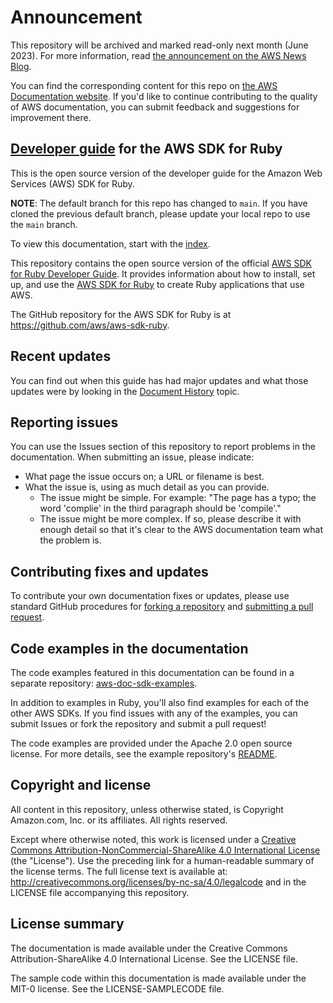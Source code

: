# Announcement

This repository will be archived and marked read-only next month (June 2023). For more information, read [the announcement on the AWS News Blog](https://aws.amazon.com/blogs/aws/retiring-the-aws-documentation-on-github/).

You can find the corresponding content for this repo on [the AWS Documentation website](https://docs.aws.amazon.com/sdk-for-ruby/v3/developer-guide). If you'd like to continue contributing to the quality of AWS documentation, you can submit feedback and suggestions for improvement there.

## [Developer guide](doc_source/index.md) for the AWS SDK for Ruby

This is the open source version of the developer guide for the Amazon Web Services (AWS) SDK for Ruby.

**NOTE**: The default branch for this repo has changed to `main`.
If you have cloned the previous default branch, please update your local repo to use the `main` branch.

To view this documentation, start with the [index](doc_source/index.md).

This repository contains the open source version of the official [AWS SDK for Ruby Developer Guide](https://docs.aws.amazon.com/sdk-for-ruby/v3/developer-guide).
It provides information about how to install, set up, and use the [AWS SDK for Ruby](https://aws.amazon.com/sdk-for-ruby) to create Ruby applications that use AWS.

The GitHub repository for the AWS SDK for Ruby is at https://github.com/aws/aws-sdk-ruby.

## Recent updates

You can find out when this guide has had major updates and what those updates were by looking in the [Document History](doc_source/history.md) topic.

## Reporting issues

You can use the Issues section of this repository to report problems in the documentation. When submitting an issue, please indicate:

  * What page the issue occurs on; a URL or filename is best.
  * What the issue is, using as much detail as you can provide.
    * The issue might be simple. For example: "The page has a typo; the word 'complie' in the third paragraph should be 'compile'."
    * The issue might be more complex. If so, please describe it with enough detail so that it's clear to the AWS documentation team what the problem is.

## Contributing fixes and updates

To contribute your own documentation fixes or updates, please use standard GitHub procedures for [forking a repository](https://help.github.com/articles/fork-a-repo/) and [submitting a pull request](https://help.github.com/articles/using-pull-requests/).

## Code examples in the documentation

The code examples featured in this documentation can be found in a separate repository: [aws-doc-sdk-examples](https://github.com/awsdocs/aws-doc-sdk-examples/tree/master/ruby/example_code).

In addition to examples in Ruby, you'll also find examples for each of the other AWS SDKs. If you find issues with any of the examples, you can submit Issues or fork the repository and submit a pull request!

The code examples are provided under the Apache 2.0 open source license. For more details, see the example repository's [README](https://github.com/awsdocs/aws-doc-sdk-examples/blob/master/README.rst).

## Copyright and license

All content in this repository, unless otherwise stated, is Copyright Amazon.com, Inc. or its affiliates. All rights reserved.

Except where otherwise noted, this work is licensed under a [Creative Commons Attribution-NonCommercial-ShareAlike 4.0 International License](http://creativecommons.org/licenses/by-nc-sa/4.0/) (the "License"). Use the preceding link for a human-readable summary of the license terms. The full license text is available at: http://creativecommons.org/licenses/by-nc-sa/4.0/legalcode and in the LICENSE file accompanying this repository.

## License summary

The documentation is made available under the Creative Commons Attribution-ShareAlike 4.0 International License. See the LICENSE file.

The sample code within this documentation is made available under the MIT-0 license. See the LICENSE-SAMPLECODE file.
